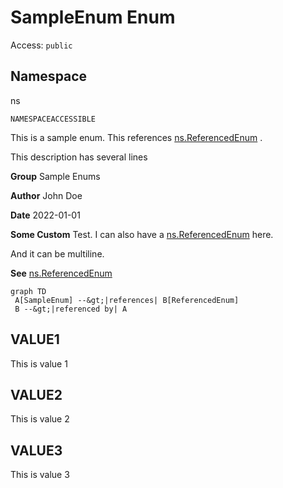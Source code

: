 # SampleEnum Enum

Access: `public`

## Namespace
ns

`NAMESPACEACCESSIBLE`

This is a sample enum. This references [ns.ReferencedEnum](../Miscellaneous/ns.ReferencedEnum.md) . 

This description has several lines

**Group** Sample Enums

**Author** John Doe

**Date** 2022-01-01

**Some Custom** Test. I can also have a [ns.ReferencedEnum](../Miscellaneous/ns.ReferencedEnum.md) here. 

And it can be multiline.

**See** [ns.ReferencedEnum](../Miscellaneous/ns.ReferencedEnum.md)

```mermaid
graph TD
 A[SampleEnum] --&gt;|references| B[ReferencedEnum]
 B --&gt;|referenced by| A
```

## VALUE1
This is value 1
## VALUE2
This is value 2
## VALUE3
This is value 3
